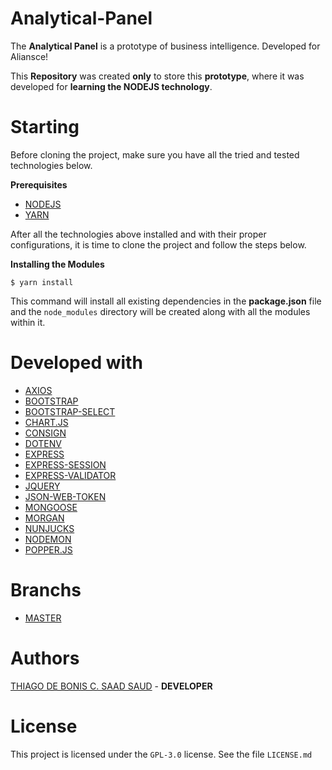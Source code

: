 # Analytical-Panel
The **Analytical Panel** is a prototype of business intelligence. Developed for Aliansce!

This **Repository** was created **only** to store this **prototype**, where it was developed for **learning the NODEJS technology**.

# Starting
Before cloning the project, make sure you have all the tried and tested technologies below.

**Prerequisites**
- [NODEJS](https://nodejs.org/en/)
- [YARN](https://yarnpkg.com/pt-BR/)

After all the technologies above installed and with their proper configurations, it is time to clone the project and follow the steps below.

**Installing the Modules**
```
$ yarn install
```
This command will install all existing dependencies in the **package.json** file and the `node_modules` directory will be created along with all the modules within it.

# Developed with
- [AXIOS](https://github.com/axios/axios)
- [BOOTSTRAP](https://getbootstrap.com/)
- [BOOTSTRAP-SELECT](https://developer.snapappointments.com/bootstrap-select/)
- [CHART.JS](https://www.chartjs.org/)
- [CONSIGN](https://www.npmjs.com/package/consign)
- [DOTENV](https://www.npmjs.com/package/dotenv)
- [EXPRESS](https://expressjs.com/pt-br/starter/installing.html)
- [EXPRESS-SESSION](https://www.npmjs.com/package/express-session)
- [EXPRESS-VALIDATOR](https://express-validator.github.io/docs/)
- [JQUERY](https://jquery.com/)
- [JSON-WEB-TOKEN](https://github.com/auth0/node-jsonwebtoken)
- [MONGOOSE](https://www.npmjs.com/package/mongoose)
- [MORGAN](https://www.npmjs.com/package/morgan)
- [NUNJUCKS](https://mozilla.github.io/nunjucks/)
- [NODEMON](https://nodemon.io/)
- [POPPER.JS](https://popper.js.org/)

# Branchs
- [MASTER](https://github.com/thiagodebonisoficial/analytical-panel)

# Authors
[THIAGO DE BONIS C. SAAD SAUD](https://www.linkedin.com/in/thiagodebonisoficial/) - **DEVELOPER**

# License
This project is licensed under the `GPL-3.0` license. See the file `LICENSE.md`

